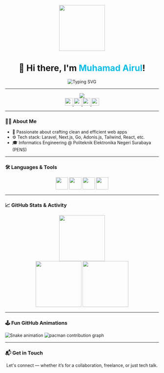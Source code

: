 <div align="center">
  <img height="150" src="https://media.giphy.com/media/M9gbBd9nbDrOTu1Mqx/giphy.gif" />
</div>

<div align="center">
  <h1>👋 Hi there, I'm <span style="color:#0abde3">Muhamad Airul</span>!</h1>
    <img src="https://readme-typing-svg.herokuapp.com?font=Fira+Code&duration=3000&pause=1000&color=00D9FF&center=true&vCenter=true&width=435&lines=Somtimes+Life+is+Funny+!!!;" alt="Typing SVG" />

---
  <img src="https://readme-jokes.vercel.app/api?theme=dark" />
</div>


<div align="center">
  <a href="https://www.linkedin.com/in/muhamad-airul" target="_blank">
    <img src="https://img.shields.io/static/v1?message=LinkedIn&logo=linkedin&label=&color=0077B5&logoColor=white&labelColor=&style=for-the-badge" height="25" />
  </a>
  <a href="https://instagram.com/rullskiee__" target="_blank">
    <img src="https://img.shields.io/static/v1?message=Instagram&logo=instagram&label=&color=E4405F&logoColor=white&labelColor=&style=for-the-badge" height="25" />
  </a>
  <a href="https://wa.me/6285755427013" target="_blank">
    <img src="https://img.shields.io/static/v1?message=Whatsapp&logo=whatsapp&label=&color=25D366&logoColor=white&labelColor=&style=for-the-badge" height="25" />
  </a>
  <a href="mailto:muhamadairul133@gmail.com" target="_blank">
    <img src="https://img.shields.io/static/v1?message=Gmail&logo=gmail&label=&color=D14836&logoColor=white&labelColor=&style=for-the-badge" height="25" />
  </a>
</div>

---

### 👨‍💻 About Me

- 🚀 Passionate about crafting clean and efficient web apps
- ⚙️ Tech stack: Laravel, Next.js, Go, Adonis.js, Tailwind, React, etc.
- 🎓 Informatics Engineering @ Politeknik Elektronika Negeri Surabaya (PENS)

---

### 🛠 Languages & Tools

<div align="center">
  <img src="https://cdn.jsdelivr.net/gh/devicons/devicon/icons/go/go-original-wordmark.svg" height="40" />
  <img src="https://cdn.jsdelivr.net/gh/devicons/devicon/icons/adonisjs/adonisjs-original.svg" height="40" />
  <img src="https://cdn.simpleicons.org/bootstrap/7952B3" height="40" />
  <img src="https://skillicons.dev/icons?i=html,css,js,ts,react,php,laravel,nextjs,tailwind" height="40" />
</div>

---

### 📈 GitHub Stats & Activity

<div align="center">
  <img src="https://github-readme-activity-graph.vercel.app/graph?username=muhamadairul&area=true&hide_border=false&theme=github-dark&radius=16" height="150" />
</div>

<div align="center">
  <img src="https://github-readme-stats.vercel.app/api?username=muhamadairul&show_icons=true&theme=radical&include_all_commits=true" height="150" />
<img src="https://github-readme-stats.vercel.app/api/top-langs/?username=muhamadairul&layout=compact&theme=radical&langs_count=8" height="150" />
</div>

---

### 🕹️ Fun GitHub Animations

<!-- Snake animation -->
<img src="https://raw.githubusercontent.com/muhamadairul/muhamadairul/output/snake/snake.svg" alt="Snake animation" />

<!-- Pacman animation -->
<picture>
  <source media="(prefers-color-scheme: dark)" srcset="https://raw.githubusercontent.com/muhamadairul/muhamadairul/output/pacman/pacman-contribution-graph-dark.svg">
  <source media="(prefers-color-scheme: light)" srcset="https://raw.githubusercontent.com/muhamadairul/muhamadairul/output/pacman/pacman-contribution-graph.svg">
  <img alt="pacman contribution graph" src="https://raw.githubusercontent.com/muhamadairul/muhamadairul/output/pacman/pacman-contribution-graph.svg">
</picture>

---

### 📬 Get in Touch

<p align="center">
  Let's connect — whether it’s for a collaboration, freelance, or just tech talk.
</p>
